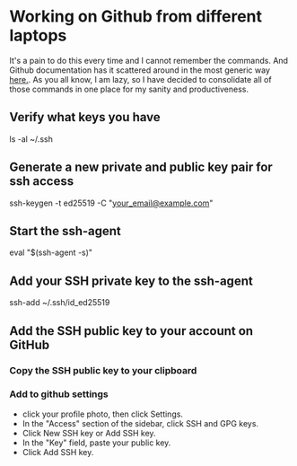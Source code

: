 # Working on Github from different laptops

It's a pain to do this every time and I cannot remember the commands. And Github documentation has it scattered around in the most generic way [here.](https://docs.github.com/en/authentication/connecting-to-github-with-ssh). As you all know, I am lazy, so I have decided to consolidate all of those commands in one place for my sanity and productiveness.

## Verify what keys you have
ls -al ~/.ssh


## Generate a new private and public key pair for ssh access
ssh-keygen -t ed25519 -C "your_email@example.com"

## Start the ssh-agent
eval "$(ssh-agent -s)"

## Add your SSH private key to the ssh-agent
ssh-add ~/.ssh/id_ed25519

## Add the SSH public key to your account on GitHub

### Copy the SSH public key to your clipboard

### Add to github settings
- click your profile photo, then click Settings.
- In the "Access" section of the sidebar, click SSH and GPG keys.
- Click New SSH key or Add SSH key.
- In the "Key" field, paste your public key.
- Click Add SSH key.
